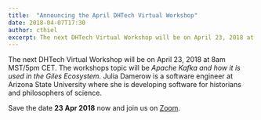 ```yaml
---
title:  "Announcing the April DHTech Virtual Workshop"
date: 2018-04-07T17:30
author: cthiel
excerpt: The next DHTech Virtual Workshop will be on April 23, 2018 at 8am MST/5pm CET. Julia Damerow (Arizona State University) will talk about Apache Kafka and the Giles Ecosystem.
---
```


The next DHTech Virtual Workshop will be on April 23, 2018 at 8am MST/5pm CET.
The workshops topic will be *Apache Kafka and how it is used in the Giles Ecosystem*.
Julia Damerow is a software engineer at Arizona State University where she is developing software for historians and philosophers of science.

Save the date **23 Apr 2018** now and join us on [Zoom](https://zoom.us/j/755179791).

